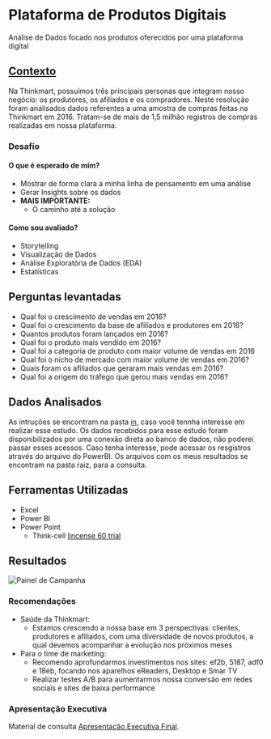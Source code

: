 # Plataforma de Produtos Digitais
Análise de Dados focado nos produtos oferecidos por uma plataforma digital

## [Contexto](/in/)
Na Thinkmart, possuímos três principais personas que integram nosso negócio: os produtores, os afiliados e os compradores.
Neste resolução foram analisados dados referentes a uma amostra de compras feitas na Thinkmart em 2016. 
Tratam-se de mais de 1,5 milhão registros de compras realizadas em nossa plataforma.

### Desafio
#### O que é esperado de mim?

- Mostrar de forma clara a minha linha de pensamento em uma análise
- Gerar Insights sobre os dados
- **MAIS IMPORTANTE:**
    - O caminho até a solução

#### Como sou avaliado?

- Storytelling
- Visualização de Dados
- Análise Exploratória de Dados (EDA)
- Estatísticas

## Perguntas levantadas
- Qual foi o crescimento de vendas em 2016?
- Qual foi o crescimento da base de afiliados e produtores em 2016?
- Quantos produtos foram lançados em 2016?
- Qual foi o produto mais vendido em 2016?
- Qual foi a categoria de produto com maior volume de vendas em 2016
- Qual foi o nicho de mercado com maior volume de vendas em 2016?
- Quais foram os afiliados que geraram mais vendas em 2016?
- Qual foi a origem do tráfego que gerou mais vendas em 2016?

## Dados Analisados

As intruções se encontram na pasta [in](/in/), caso você tennha interesse em realizar esse estudo.
Os dados recebidos para esse estudo foram disponibilizados por uma conexão direta ao banco de dados, não poderei passar esses
acessos. Caso tenha interesse, pode acessar os resgistros através do arquivo do PowerBI.
Os arquivos com os meus resultados se encontram na pasta raiz, para a consulta.

## Ferramentas Utilizadas
- Excel
- Power BI
- Power Point
  - Think-cell [lincense 60 trial](https://www.think-cell.com/en/product/firmlearning?utm_campaign=firmlearning-22-1483-1&utm_source=firmlearning&utm_medium=youtube&utm_content=&utm_id=firmlearning-22-1483)

## Resultados

![Painel de Campanha](bau/)

### Recomendações
- Saúde da Thinkmart:
  - Estamos crescendo a nossa base em 3 perspectivas: clientes, produtores e afiliados, com uma diversidade de novos produtos, a qual devemos acompanhar a evolução nos próximos meses
- Para o time de marketing:
  - Recomendo aprofundarmos investimentos nos sites: ef2b, 5187, adf0 e 18eb, focando nos aparelhos eReaders, Desktop e Smar TV
  - Realizar testes A/B para aumentarmos nossa conversão em redes sociais e sites de baixa performance

### Apresentação Executiva

Material de consulta [Apresentação Executiva Final](out/).
